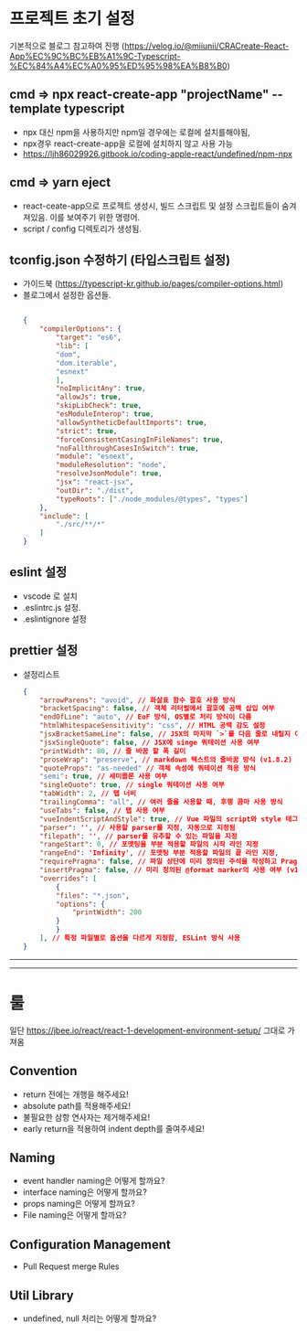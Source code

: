 # 프로젝트 초기 설정
기본적으로 블로그 참고하여 진행
(https://velog.io/@miiunii/CRACreate-React-App%EC%9C%BC%EB%A1%9C-Typescript-%EC%84%A4%EC%A0%95%ED%95%98%EA%B8%B0)



## cmd => npx react-create-app "projectName" --template typescript
- npx 대신 npm을 사용하지만 npm일 경우에는 로컬에 설치를해야됨,
- npx경우 react-create-app을 로컬에 설치하지 않고 사용 가능
- https://ljh86029926.gitbook.io/coding-apple-react/undefined/npm-npx

## cmd => yarn eject
- react-ceate-app으로 프로젝트 생성시, 빌드 스크립트 및 설정 스크립트들이 숨겨져있음.
이를 보여주기 위한 명령어.
- script / config 디렉토리가 생성됨.

## tconfig.json 수정하기 (타입스크립트 설정)
- 가이드북 (https://typescript-kr.github.io/pages/compiler-options.html)
- 블로그에서 설정한 옵션들.
    ```json
    
    {
        "compilerOptions": {
            "target": "es6",			
            "lib": [
            "dom",
            "dom.iterable",
            "esnext"
            ],
            "noImplicitAny": true,
            "allowJs": true,
            "skipLibCheck": true,
            "esModuleInterop": true,
            "allowSyntheticDefaultImports": true,
            "strict": true,
            "forceConsistentCasingInFileNames": true,
            "noFallthroughCasesInSwitch": true,
            "module": "esnext",
            "moduleResolution": "node",
            "resolveJsonModule": true,
            "jsx": "react-jsx",
            "outDir": "./dist",
            "typeRoots": ["./node_modules/@types", "types"]
        },
        "include": [
            "./src/**/*"
        ]
    }
    ```
## eslint 설정
 - vscode 로 설치
 - .eslintrc.js 설정.
 - .eslintignore 설정
 ## prettier 설정
  - 설정리스트
    ```json
    {
        "arrowParens": "avoid", // 화살표 함수 괄호 사용 방식
        "bracketSpacing": false, // 객체 리터럴에서 괄호에 공백 삽입 여부 
        "endOfLine": "auto", // EoF 방식, OS별로 처리 방식이 다름 
        "htmlWhitespaceSensitivity": "css", // HTML 공백 감도 설정
        "jsxBracketSameLine": false, // JSX의 마지막 `>`를 다음 줄로 내릴지 여부 
        "jsxSingleQuote": false, // JSX에 singe 쿼테이션 사용 여부
        "printWidth": 80, // 줄 바꿈 할 폭 길이
        "proseWrap": "preserve", // markdown 텍스트의 줄바꿈 방식 (v1.8.2)
        "quoteProps": "as-needed" // 객체 속성에 쿼테이션 적용 방식
        "semi": true, // 세미콜론 사용 여부
        "singleQuote": true, // single 쿼테이션 사용 여부
        "tabWidth": 2, // 탭 너비 
        "trailingComma": "all", // 여러 줄을 사용할 때, 후행 콤마 사용 방식
        "useTabs": false, // 탭 사용 여부
        "vueIndentScriptAndStyle": true, // Vue 파일의 script와 style 태그의 들여쓰기 여부 (v1.19.0)
        "parser": '', // 사용할 parser를 지정, 자동으로 지정됨
        "filepath": '', // parser를 유추할 수 있는 파일을 지정
        "rangeStart": 0, // 포맷팅을 부분 적용할 파일의 시작 라인 지정
        "rangeEnd": 'Infinity', // 포맷팅 부분 적용할 파일의 끝 라인 지정,
        "requirePragma": false, // 파일 상단에 미리 정의된 주석을 작성하고 Pragma로 포맷팅 사용 여부 지정 (v1.8.0)
        "insertPragma": false, // 미리 정의된 @format marker의 사용 여부 (v1.8.0)
        "overrides": [ 
            {
            "files": "*.json",
            "options": {
                "printWidth": 200
            }
            }
        ], // 특정 파일별로 옵션을 다르게 지정함, ESLint 방식 사용
    }
    ```


- - -
- - -


# 룰
일단 https://jbee.io/react/react-1-development-environment-setup/ 그대로 가져옴
## Convention
- return 전에는 개행을 해주세요!
- absolute path를 적용해주세요!
- 불필요한 삼항 연사자는 제거해주세요!
- early return을 적용하여 indent depth를 줄여주세요!
## Naming
- event handler naming은 어떻게 할까요?
- interface naming은 어떻게 할까요?
- props naming은 어떻게 할까요?
- File naming은 어떻게 할까요?
## Configuration Management
- Pull Request merge Rules
## Util Library
- undefined, null 처리는 어떻게 할까요?
